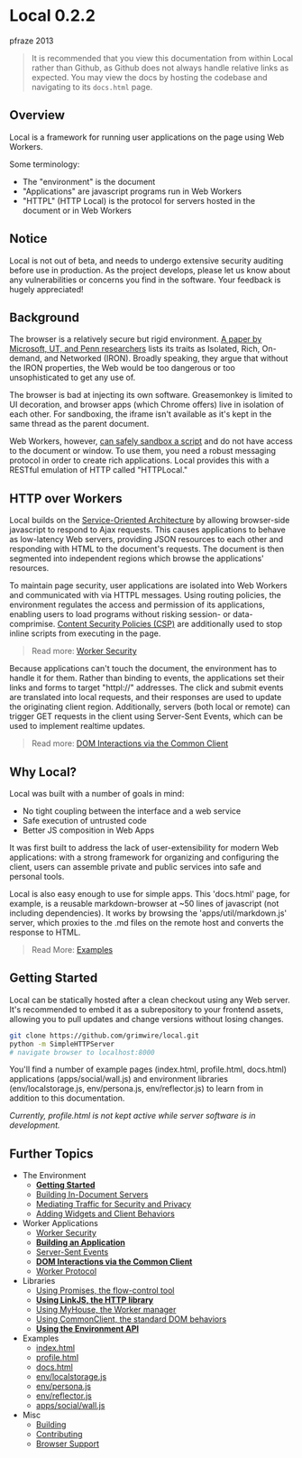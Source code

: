 Local 0.2.2
===========

pfraze 2013

 > It is recommended that you view this documentation from within Local rather than Github, as Github does not always handle relative links as expected. You may view the docs by hosting the codebase and navigating to its `docs.html` page.


## Overview

Local is a framework for running user applications on the page using Web Workers.

Some terminology:

 - The "environment" is the document
 - "Applications" are javascript programs run in Web Workers
 - "HTTPL" (HTTP Local) is the protocol for servers hosted in the document or in Web Workers


## **Notice**

Local is not out of beta, and needs to undergo extensive security auditing before use in production. As the project develops, please let us know about any vulnerabilities or concerns you find in the software. Your feedback is hugely appreciated!


## Background

The browser is a relatively secure but rigid environment. <a href="http://www.cs.utexas.edu/~mwalfish/papers/zoog-hotnets11.pdf" target="_top">A paper by Microsoft, UT, and Penn researchers</a> lists its traits as Isolated, Rich, On-demand, and Networked (IRON). Broadly speaking, they argue that without the IRON properties, the Web would be too dangerous or too unsophisticated to get any use of.

The browser is bad at injecting its own software. Greasemonkey is limited to UI decoration, and browser apps (which Chrome offers) live in isolation of each other. For sandboxing, the iframe isn't available as it's kept in the same thread as the parent document.

Web Workers, however, <a href="http://stackoverflow.com/questions/12209657/how-can-i-sandbox-untrusted-user-submitted-javascript-content" target="_top">can safely sandbox a script</a> and do not have access to the document or window. To use them, you need a robust messaging protocol in order to create rich applications. Local provides this with a RESTful emulation of HTTP called "HTTPLocal."


## HTTP over Workers

Local builds on the <a target="_top" href="http://en.wikipedia.org/wiki/Service-oriented_architecture">Service-Oriented Architecture</a> by allowing browser-side javascript to respond to Ajax requests. This causes applications to behave as low-latency Web servers, providing JSON resources to each other and responding with HTML to the document's requests. The document is then segmented into independent regions which browse the applications' resources.

To maintain page security, user applications are isolated into Web Workers and communicated with via HTTPL messages. Using routing policies, the environment regulates the access and permission of its applications, enabling users to load programs without risking session- or data-comprimise. <a target="_top" href="https://developer.mozilla.org/en-US/docs/Security/CSP">Content Security Policies (CSP)</a> are additionally used to stop inline scripts from executing in the page.

 > Read more: [Worker Security](apps/security.md)

Because applications can't touch the document, the environment has to handle it for them. Rather than binding to events, the applications set their links and forms to target "httpl://" addresses. The click and submit events are translated into local requests, and their responses are used to update the originating client region. Additionally, servers (both local or remote) can trigger GET requests in the client using Server-Sent Events, which can be used to implement realtime updates.

 > Read more: [DOM Interactions via the Common Client](apps/dom_behaviors.md)


## Why Local?

Local was built with a number of goals in mind:

 - No tight coupling between the interface and a web service
 - Safe execution of untrusted code
 - Better JS composition in Web Apps

It was first built to address the lack of user-extensibility for modern Web applications: with a strong framework for organizing and configuring the client, users can assemble private and public services into safe and personal tools.

Local is also easy enough to use for simple apps. This 'docs.html' page, for example, is a reusable markdown-browser at ~50 lines of javascript (not including dependencies). It works by browsing the 'apps/util/markdown.js' server, which proxies to the .md files on the remote host and converts the response to HTML.

 > Read More: [Examples](examples/readme.md)


## Getting Started

Local can be statically hosted after a clean checkout using any Web server. It's recommended to embed it as a subrepository to your frontend assets, allowing you to pull updates and change versions without losing changes.

```bash
git clone https://github.com/grimwire/local.git
python -m SimpleHTTPServer
# navigate browser to localhost:8000
```

 You'll find a number of example pages (index.html, profile.html, docs.html) applications (apps/social/wall.js) and environment libraries (env/localstorage.js, env/persona.js, env/reflector.js) to learn from in addition to this documentation.

 *Currently, profile.html is not kept active while server software is in development.*


## Further Topics

 - The Environment
   - [**Getting Started**](env/getting_started.md)
   - [Building In-Document Servers](env/document_servers.md)
   - [Mediating Traffic for Security and Privacy](env/mediating_traffic.md)
   - [Adding Widgets and Client Behaviors](env/adding_widgets.md)
 - Worker Applications
   - [Worker Security](apps/security.md)
   - [**Building an Application**](apps/building.md)
   - [Server-Sent Events](apps/events.md)
   - [**DOM Interactions via the Common Client**](apps/dom_behaviors.md)
   - [Worker Protocol](apps/worker_protocol.md)
 - Libraries
   - [Using Promises, the flow-control tool](lib/promises.md)
   - [**Using LinkJS, the HTTP library**](lib/linkjs.md)
   - [Using MyHouse, the Worker manager](lib/myhouse.md)
   - [Using CommonClient, the standard DOM behaviors](lib/commonclient.md)
   - [**Using the Environment API**](lib/environment.md)
 - Examples
   - [index.html](examples/index.md)
   - [profile.html](examples/profile.md)
   - [docs.html](examples/docs.md)
   - [env/localstorage.js](examples/localstorage.md)
   - [env/persona.js](examples/persona.md)
   - [env/reflector.js](examples/reflector.md)
   - [apps/social/wall.js](examples/wall.md)
 - Misc
   - [Building](misc/building.md)
   - [Contributing](misc/contributing.md)
   - [Browser Support](misc/browser_support.md)